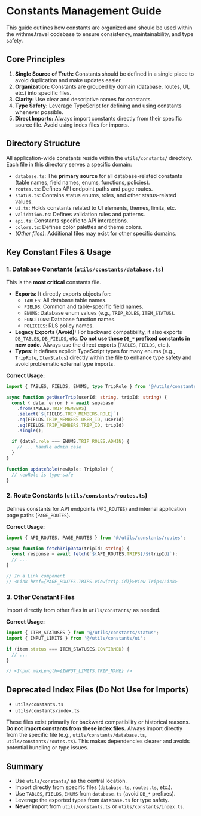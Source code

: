 # Constants Management Guide

This guide outlines how constants are organized and should be used within the withme.travel codebase to ensure consistency, maintainability, and type safety.

## Core Principles

1.  **Single Source of Truth:** Constants should be defined in a single place to avoid duplication and make updates easier.
2.  **Organization:** Constants are grouped by domain (database, routes, UI, etc.) into specific files.
3.  **Clarity:** Use clear and descriptive names for constants.
4.  **Type Safety:** Leverage TypeScript for defining and using constants whenever possible.
5.  **Direct Imports:** Always import constants directly from their specific source file. Avoid using index files for imports.

## Directory Structure

All application-wide constants reside within the `utils/constants/` directory. Each file in this directory serves a specific domain:

-   `database.ts`: The **primary source** for all database-related constants (table names, field names, enums, functions, policies).
-   `routes.ts`: Defines API endpoint paths and page routes.
-   `status.ts`: Contains status enums, roles, and other status-related values.
-   `ui.ts`: Holds constants related to UI elements, themes, limits, etc.
-   `validation.ts`: Defines validation rules and patterns.
-   `api.ts`: Constants specific to API interactions.
-   `colors.ts`: Defines color palettes and theme colors.
-   *(Other files)*: Additional files may exist for other specific domains.

## Key Constant Files & Usage

### 1. Database Constants (`utils/constants/database.ts`)

This is the **most critical** constants file.

-   **Exports:** It directly exports objects for:
    -   `TABLES`: All database table names.
    -   `FIELDS`: Common and table-specific field names.
    -   `ENUMS`: Database enum values (e.g., `TRIP_ROLES`, `ITEM_STATUS`).
    -   `FUNCTIONS`: Database function names.
    -   `POLICIES`: RLS policy names.
-   **Legacy Exports (Avoid):** For backward compatibility, it also exports `DB_TABLES`, `DB_FIELDS`, etc. **Do not use these `DB_*` prefixed constants in new code.** Always use the direct exports (`TABLES`, `FIELDS`, etc.).
-   **Types:** It defines explicit TypeScript types for many enums (e.g., `TripRole`, `ItemStatus`) directly within the file to enhance type safety and avoid problematic external type imports.

**Correct Usage:**

```typescript
import { TABLES, FIELDS, ENUMS, type TripRole } from '@/utils/constants/database';

async function getUserTrip(userId: string, tripId: string) {
  const { data, error } = await supabase
    .from(TABLES.TRIP_MEMBERS)
    .select(`${FIELDS.TRIP_MEMBERS.ROLE}`)
    .eq(FIELDS.TRIP_MEMBERS.USER_ID, userId)
    .eq(FIELDS.TRIP_MEMBERS.TRIP_ID, tripId)
    .single();

  if (data?.role === ENUMS.TRIP_ROLES.ADMIN) {
    // ... handle admin case
  }
}

function updateRole(newRole: TripRole) {
  // newRole is type-safe
}
```

### 2. Route Constants (`utils/constants/routes.ts`)

Defines constants for API endpoints (`API_ROUTES`) and internal application page paths (`PAGE_ROUTES`).

**Correct Usage:**

```typescript
import { API_ROUTES, PAGE_ROUTES } from '@/utils/constants/routes';

async function fetchTripData(tripId: string) {
  const response = await fetch(`${API_ROUTES.TRIPS}/${tripId}`);
  // ...
}

// In a Link component
// <Link href={PAGE_ROUTES.TRIPS.view(trip.id)}>View Trip</Link>
```

### 3. Other Constant Files

Import directly from other files in `utils/constants/` as needed.

**Correct Usage:**

```typescript
import { ITEM_STATUSES } from '@/utils/constants/status';
import { INPUT_LIMITS } from '@/utils/constants/ui';

if (item.status === ITEM_STATUSES.CONFIRMED) {
  // ...
}

// <Input maxLength={INPUT_LIMITS.TRIP_NAME} />
```

## Deprecated Index Files (Do Not Use for Imports)

-   `utils/constants.ts`
-   `utils/constants/index.ts`

These files exist primarily for backward compatibility or historical reasons. **Do not import constants from these index files.** Always import directly from the specific file (e.g., `utils/constants/database.ts`, `utils/constants/routes.ts`). This makes dependencies clearer and avoids potential bundling or type issues.

## Summary

-   Use `utils/constants/` as the central location.
-   Import directly from specific files (`database.ts`, `routes.ts`, etc.).
-   Use `TABLES`, `FIELDS`, `ENUMS` from `database.ts` (avoid `DB_*` prefixes).
-   Leverage the exported types from `database.ts` for type safety.
-   **Never** import from `utils/constants.ts` or `utils/constants/index.ts`. 